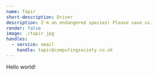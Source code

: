 ```yaml
---
name: Tapir
short-description: Driver
description: I'm an endangered species! Please save us.
render: false
image: ./tapir.jpg
handles:
  - service: email
    handle: tapir@computingsociety.co.uk
---
```


Hello world!
